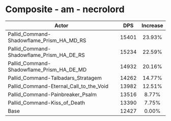 # Composite - am - necrolord
| Actor | DPS | Increase |
|---|:---:|:---:|
|Pallid_Command-Shadowflame_Prism_HA_MD_RS|15401|23.93%|
|Pallid_Command-Shadowflame_Prism_HA_DE_RS|15234|22.59%|
|Pallid_Command-Shadowflame_Prism_HA_DE_MD|14932|20.16%|
|Pallid_Command-Talbadars_Stratagem|14262|14.77%|
|Pallid_Command-Eternal_Call_to_the_Void|13982|12.51%|
|Pallid_Command-Painbreaker_Psalm|13516|8.77%|
|Pallid_Command-Kiss_of_Death|13390|7.75%|
|Base|12427|0.00%|
